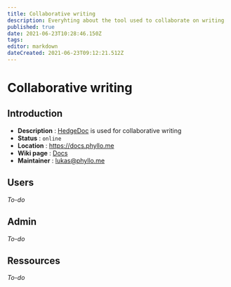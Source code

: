 ```yaml
---
title: Collaborative writing
description: Everyhting about the tool used to collaborate on writing
published: true
date: 2021-06-23T10:28:46.150Z
tags: 
editor: markdown
dateCreated: 2021-06-23T09:12:21.512Z
---
```


# Collaborative writing

## Introduction

* **Description** : [HedgeDoc](https://hedgedoc.org/) is used for collaborative writing 
* **Status** : `online`
* **Location** : https://docs.phyllo.me
* **Wiki page** : [Docs](/members/docs)
* **Maintainer** : lukas@phyllo.me

## Users

*To-do*

## Admin

*To-do*

## Ressources

*To-do*